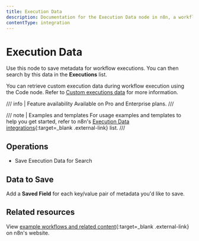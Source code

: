 ```yaml
---
title: Execution Data
description: Documentation for the Execution Data node in n8n, a workflow automation platform. Includes guidance on usage, and links to examples.
contentType: integration
---
```


# Execution Data

Use this node to save metadata for workflow executions. You can then search by this data in the **Executions** list.

You can retrieve custom execution data during workflow execution using the Code node. Refer to [Custom executions data](/workflows/executions/custom-executions-data/) for more information.

/// info | Feature availability
Available on Pro and Enterprise plans.
///

/// note | Examples and templates
For usage examples and templates to help you get started, refer to n8n's [Execution Data integrations](https://n8n.io/integrations/execution-data/){:target=_blank .external-link} list.
///

## Operations

* Save Execution Data for Search

## Data to Save

Add a **Saved Field** for each key/value pair of metadata you'd like to save.


## Related resources

View [example workflows and related content](https://n8n.io/integrations/execution-data/){:target=_blank .external-link} on n8n's website.
